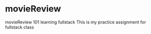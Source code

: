 # movieReview
movieReview 101 learning fullstack
This is my practice assignment for fullstack class
